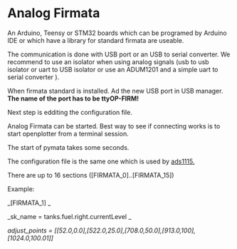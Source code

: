 # Analog Firmata

An Arduino, Teensy or STM32 boards which can be programed by Arduino IDE or which have a library for standard firmata are useable.

The communication is done with USB port or an USB to serial converter. We recommend to use an isolator when using analog signals \(usb to usb isolator or uart to USB isolator or use an ADUM1201 and a simple uart to serial converter \).

When firmata standard is installed. Ad the new USB port in USB manager. **The name of the port has to be ttyOP-FIRM!**

Next step is edditing the configuration file.

Analog Firmata can be started. Best way to see if connecting works is to start openplotter from a terminal session.

The start of pymata takes some seconds.



The configuration file is the same one which is used by [ads1115.](/analog-ads1115.md)

There are up to 16 sections \(\[FIRMATA\_0\]..\[FIRMATA\_15\]\)



Example: 

_\[FIRMATA\_1\] _

_sk\_name = tanks.fuel.right.currentLevel _

_adjust\_points = \[\[52.0,0.0\],\[522.0,25.0\],\[708.0,50.0\],\[913.0,100\],\[1024.0,100.01\]\]_



